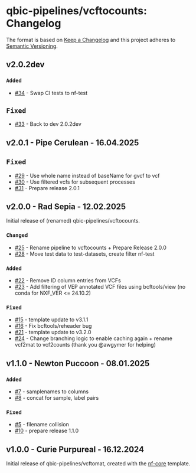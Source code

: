 # qbic-pipelines/vcftocounts: Changelog

The format is based on [Keep a Changelog](https://keepachangelog.com/en/1.0.0/)
and this project adheres to [Semantic Versioning](https://semver.org/spec/v2.0.0.html).

## v2.0.2dev

### `Added`

- [#34](https://github.com/qbic-pipelines/vcftocounts/pull/34) - Swap CI tests to nf-test

## `Fixed`

- [#33](https://github.com/qbic-pipelines/vcftocounts/pull/33) - Back to dev 2.0.2dev

## v2.0.1 - Pipe Cerulean - 16.04.2025

## `Fixed`

- [#29](https://github.com/qbic-pipelines/vcftocounts/pull/29) - Use whole name instead of baseName for gvcf to vcf
- [#30](https://github.com/qbic-pipelines/vcftocounts/pull/30) - Use filtered vcfs for subsequent processes
- [#31](https://github.com/qbic-pipelines/vcftocounts/pull/31) - Prepare release 2.0.1

## v2.0.0 - Rad Sepia - 12.02.2025

Initial release of (renamed) qbic-pipelines/vcftocounts.

### `Changed`

- [#25](https://github.com/qbic-pipelines/vcftocounts/pull/25) - Rename pipeline to vcftocounts + Prepare Release 2.0.0
- [#28](https://github.com/qbic-pipelines/vcftocounts/pull/28) - Move test data to test-datasets, create filter nf-test

### `Added`

- [#22](https://github.com/qbic-pipelines/vcftocounts/pull/22) - Remove ID column entries from VCFs
- [#23](https://github.com/qbic-pipelines/vcftocounts/pull/23) - Add filtering of VEP annotated VCF files using bcftools/view (no conda for NXF_VER <= 24.10.2)

### `Fixed`

- [#15](https://github.com/qbic-pipelines/vcftocounts/pull/15) - template update to v3.1.1
- [#16](https://github.com/qbic-pipelines/vcftocounts/pull/16) - Fix bcftools/reheader bug
- [#21](https://github.com/qbic-pipelines/vcftocounts/pull/21) - template update to v3.2.0
- [#24](https://github.com/qbic-pipelines/vcftocounts/pull/24) - Change branching logic to enable caching again + rename vcf2mat to vcf2counts (thank you @awgymer for helping)

## v1.1.0 - Newton Puccoon - 08.01.2025

### `Added`

- [#7](https://github.com/qbic-pipelines/vcftocounts/pull/7) - samplenames to columns
- [#8](https://github.com/qbic-pipelines/vcftocounts/pull/8) - concat for sample, label pairs

### `Fixed`

- [#5](https://github.com/qbic-pipelines/vcftocounts/pull/5) - filename collision
- [#10](https://github.com/qbic-pipelines/vcftocounts/pull/10) - prepare release 1.1.0

## v1.0.0 - Curie Purpureal - 16.12.2024

Initial release of qbic-pipelines/vcftomat, created with the [nf-core](https://nf-co.re/) template.
